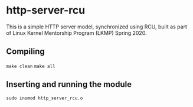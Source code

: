 # http-server-rcu

This is a simple HTTP server model, synchronized using RCU, built as part of
Linux Kernel Mentorship Program (LKMP) Spring 2020.

## Compiling

`make clean`
`make all`

## Inserting and running the module

`sudo insmod http_server_rcu.o`
